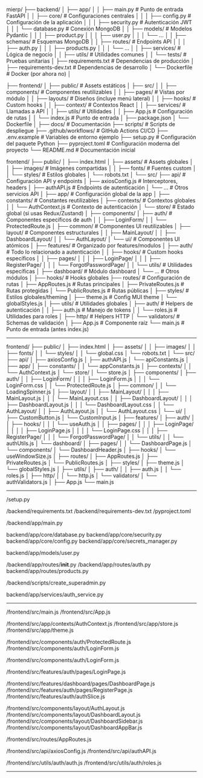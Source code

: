 mierp/
├── backend/
│   ├── app/
│   │   ├── main.py                  # Punto de entrada FastAPI
│   │   ├── core/                    # Configuraciones centrales
│   │   │   ├── config.py            # Configuración de la aplicación
│   │   │   ├── security.py          # Autenticación JWT
│   │   │   └── database.py          # Conexión MongoDB
│   │   ├── models/                  # Modelos Pydantic
│   │   │   ├── product.py
│   │   │   ├── user.py
│   │   │   └── ...
│   │   ├── schemas/                 # Esquemas MongoDB
│   │   ├── routes/                  # Endpoints API
│   │   │   ├── auth.py
│   │   │   ├── products.py
│   │   │   └── ...
│   │   ├── services/                # Lógica de negocio
│   │   ├── utils/                   # Utilidades comunes
│   │   └── tests/                   # Pruebas unitarias
│   ├── requirements.txt             # Dependencias de producción
│   ├── requirements-dev.txt         # Dependencias de desarrollo
│   └── Dockerfile                   # Docker (por ahora no)
│


├── frontend/
│   ├── public/                      # Assets estáticos
│   ├── src/
│   │   ├── components/              # Componentes reutilizables
│   │   ├── pages/                   # Vistas por módulo
│   │   ├── layouts/                 # Diseños (incluye menú lateral)
│   │   ├── hooks/                   # Custom hooks
│   │   ├── context/                 # Contextos React
│   │   ├── services/                # Llamadas a API
│   │   ├── utils/                   # Utilidades
│   │   ├── App.js                   # Configuración de rutas
│   │   └── index.js                 # Punto de entrada
│   ├── package.json
│   └── Dockerfile
│
├── docs/                            # Documentación
├── scripts/                         # Scripts de despliegue
├── .github/workflows/               # GitHub Actions CI/CD
├── .env.example                     # Variables de entorno ejemplo
├── setup.py                         # Configuración del paquete Python
├── pyproject.toml                   # Configuración moderna del proyecto
└── README.md                        # Documentación inicial



frontend/
├── public/
│   ├── index.html
│   ├── assets/            # Assets globales
│   │   ├── images/        # Imágenes compartidas
│   │   ├── fonts/         # Fuentes custom
│   │   └── styles/        # Estilos globales
│   └── robots.txt
│
└── src/
    ├── api/               # Configuración API y endpoints
    │   ├── axiosConfig.js # Interceptores, headers
    │   ├── authAPI.js     # Endpoints de autenticación
    │   └── ...           # Otros servicios API
    │
    ├── app/               # Configuración global de la app
    │   ├── constants/     # Constantes reutilizables
    │   ├── contexts/      # Contextos globales
    │   │   └── AuthContext.js # Contexto de autenticación
    │   └── store/         # Estado global (si usas Redux/Zustand)
    │
    ├── components/
    │   ├── auth/          # Componentes específicos de auth
    │   │   ├── LoginForm/
    │   │   └── ProtectedRoute.js
    │   ├── common/        # Componentes UI reutilizables
    │   ├── layout/        # Componentes estructurales
    │   │   ├── MainLayout/
    │   │   ├── DashboardLayout/
    │   │   └── AuthLayout/
    │   └── ui/           # Componentes UI atómicos
    │
    ├── features/          # Organizado por features/modulos
    │   ├── auth/          # Todo lo relacionado a autenticación
    │   │   ├── hooks/     # Custom hooks específicos
    │   │   ├── pages/
    │   │   │   ├── LoginPage/
    │   │   │   ├── RegisterPage/
    │   │   │   └── ForgotPasswordPage/
    │   │   └── utils/     # Utilidades específicas
    │   ├── dashboard/     # Módulo dashboard
    │   └── ...           # Otros módulos
    │
    ├── hooks/             # Hooks globales
    ├── routes/            # Configuración de rutas
    │   ├── AppRoutes.js   # Rutas principales
    │   ├── PrivateRoutes.js # Rutas protegidas
    │   └── PublicRoutes.js # Rutas públicas
    │
    ├── styles/           # Estilos globales/theming
    │   ├── theme.js       # Config MUI theme
    │   └── globalStyles.js
    │
    ├── utils/            # Utilidades globales
    │   ├── auth/         # Helpers de autenticación
    │   │   ├── auth.js   # Manejo de tokens
    │   │   └── roles.js # Utilidades para roles
    │   ├── http/         # Helpers HTTP
    │   └── validators/   # Schemas de validación
    │
    ├── App.js            # Componente raíz
    └── main.js           # Punto de entrada (antes index.js)


----------------------------------

frontend/
├── public/
│   ├── index.html
│   ├── assets/
│   │   ├── images/
│   │   ├── fonts/
│   │   └── styles/
│   │       └── global.css
│   └── robots.txt
│
└── src/
    ├── api/
    │   ├── axiosConfig.js
    │   ├── authAPI.js
    │   └── apiConstants.js
    │
    ├── app/
    │   ├── constants/
    │   │   └── appConstants.js
    │   ├── contexts/
    │   │   └── AuthContext.js
    │   └── store/
    │       └── store.js
    │
    ├── components/
    │   ├── auth/
    │   │   ├── LoginForm/
    │   │   │   ├── LoginForm.js
    │   │   │   └── LoginForm.css
    │   │   └── ProtectedRoute.js
    │   ├── common/
    │   │   └── LoadingSpinner.js
    │   ├── layout/
    │   │   ├── MainLayout/
    │   │   │   ├── MainLayout.js
    │   │   │   └── MainLayout.css
    │   │   ├── DashboardLayout/
    │   │   │   ├── DashboardLayout.js
    │   │   │   └── DashboardLayout.css
    │   │   └── AuthLayout/
    │   │       ├── AuthLayout.js
    │   │       └── AuthLayout.css
    │   └── ui/
    │       ├── CustomButton.js
    │       └── CustomInput.js
    │
    ├── features/
    │   ├── auth/
    │   │   ├── hooks/
    │   │   │   └── useAuth.js
    │   │   ├── pages/
    │   │   │   ├── LoginPage/
    │   │   │   │   ├── LoginPage.js
    │   │   │   │   └── LoginPage.css
    │   │   │   ├── RegisterPage/
    │   │   │   └── ForgotPasswordPage/
    │   │   └── utils/
    │   │       └── authUtils.js
    │   └── dashboard/
    │       ├── pages/
    │       │   └── DashboardPage.js
    │       └── components/
    │           └── DashboardHeader.js
    │
    ├── hooks/
    │   └── useWindowSize.js
    │
    ├── routes/
    │   ├── AppRoutes.js
    │   ├── PrivateRoutes.js
    │   └── PublicRoutes.js
    │
    ├── styles/
    │   ├── theme.js
    │   └── globalStyles.js
    │
    ├── utils/
    │   ├── auth/
    │   │   ├── auth.js
    │   │   └── roles.js
    │   ├── http/
    │   │   └── http.js
    │   └── validators/
    │       └── authValidators.js
    │
    ├── App.js
    └── main.js



-----------------------------------

/setup.py



/backend/requirements.txt
/backend/requirements-dev.txt 
/pyproject.toml

/backend/app/main.py

backend/app/core/database.py
backend/app/core/security.py
backend/app/core/config.py
backend/app/core/secrets_manager.py

backend/app/models/user.py

/backend/app/routes/__init__.py
/backend/app/routes/auth.py
backend/app/routes/products.py

/backend/scripts/create_superadmin.py

backend/app/services/auth_service.py


----------------------------------

/frontend/src/main.js
/frontend/src/App.js


/frontend/src/app/contexts/AuthContext.js
/frontend/src/app/store.js
/frontend/src/app/theme.js

/frontend/src/components/auth/ProtectedRoute.js
/frontend/src/components/auth/LoginForm.js

/frontend/src/components/auth/LoginForm.js

/frontend/src/features/auth/pages/LoginPage.js

/frontend/src/features/dashboard/pages/DashboardPage.js
/frontend/src/features/auth/pages/RegisterPage.js
/frontend/src/features/auth/authSlice.js


/frontend/src/components/layout/AuthLayout.js
/frontend/src/components/layout/DashboardLayout.js
/frontend/src/components/layout/DashboardSidebar.js
/frontend/src/components/layout/DashboardAppBar.js

/frontend/src/routes/AppRoutes.js

/frontend/src/api/axiosConfig.js
/frontend/src/api/authAPI.js

/frontend/src/utils/auth/auth.js
/frontend/src/utils/auth/roles.js



----------------------------